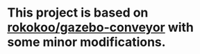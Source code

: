 # This project is based on [rokokoo/gazebo-conveyor](https://github.com/rokokoo/gazebo-conveyor.git) with some minor modifications.
